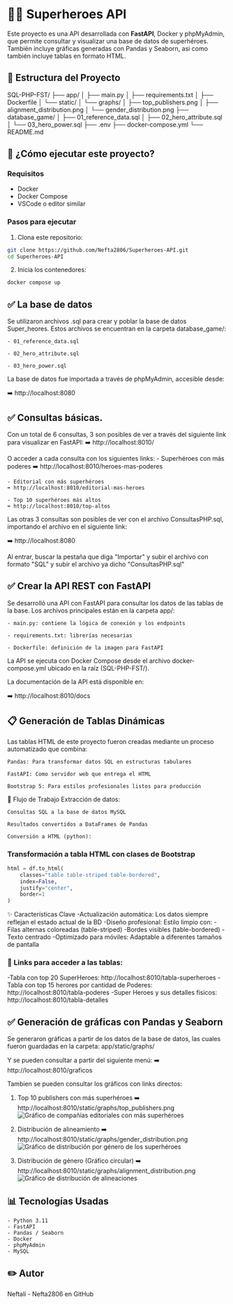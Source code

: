 # 🦸‍♂️ Superheroes API

Este proyecto es una API desarrollada con **FastAPI**, Docker y phpMyAdmin, que permite consultar y visualizar una base de datos de superhéroes. También incluye gráficas generadas con Pandas y Seaborn, asi como también incluye tablas en formato HTML.

## 📁 Estructura del Proyecto

SQL-PHP-FST/
├── app/
│ ├── main.py
│ ├── requirements.txt
│ ├── Dockerfile
│ └── static/
│ └── graphs/
│ ├── top_publishers.png
│ ├── alignment_distribution.png
│ └── gender_distribution.png
├── database_game/
│ ├── 01_reference_data.sql
│ ├── 02_hero_attribute.sql
│ └── 03_hero_power.sql
├── .env
├── docker-compose.yml
└── README.md


## 🚀 ¿Cómo ejecutar este proyecto?

### Requisitos

- Docker
- Docker Compose
- VSCode o editor similar

### Pasos para ejecutar

1. Clona este repositorio:

```bash
git clone https://github.com/Nefta2806/Superheroes-API.git
cd Superheroes-API
```

2. Inicia los contenedores:

```bash 
docker compose up
```

## ✅ La base de datos

Se utilizaron archivos .sql para crear y poblar la base de datos Super_heores. Estos archivos se encuentran en la carpeta database_game/:

    - 01_reference_data.sql

    - 02_hero_attribute.sql

    - 03_hero_power.sql

La base de datos fue importada a través de phpMyAdmin, accesible desde:

➡️ http://localhost:8080

## ✅ Consultas básicas.

Con un total de 6 consultas, 3 son posibles de ver a través del siguiente link para visualizar en FastAPI:
    ➡️ http://localhost:8010/
    
O acceder a cada consulta con los siguientes links: 
    - Superhéroes con más poderes
    ➡️ http://localhost:8010/heroes-mas-poderes

    - Editorial con más superhéroes
    ➡️ http://localhost:8010/editorial-mas-heroes

    - Top 10 superhéroes más altos
    ➡️ http://localhost:8010/top-altos

Las otras 3 consultas son posibles de ver con el archivo ConsultasPHP.sql, importando el archivo 
en el siguiente link:

➡️ http://localhost:8080

Al entrar, buscar la pestaña que diga "Importar" y subir el archivo con formato "SQL" y subir el archivo ya dicho "ConsultasPHP.sql"

## ✅ Crear la API REST con FastAPI

Se desarrolló una API con FastAPI para consultar los datos de las tablas de la base. Los archivos principales están en la carpeta app/:

    - main.py: contiene la lógica de conexión y los endpoints

    - requirements.txt: librerías necesarias

    - Dockerfile: definición de la imagen para FastAPI

La API se ejecuta con Docker Compose desde el archivo docker-compose.yml ubicado en la raíz (SQL-PHP-FST/).

La documentación de la API está disponible en:

➡️ http://localhost:8010/docs

## 📋 Generación de Tablas Dinámicas
Las tablas HTML de este proyecto fueron creadas mediante un proceso automatizado que combina:

    Pandas: Para transformar datos SQL en estructuras tabulares

    FastAPI: Como servidor web que entrega el HTML

    Bootstrap 5: Para estilos profesionales listos para producción

🔄 Flujo de Trabajo
Extracción de datos:

    Consultas SQL a la base de datos MySQL

    Resultados convertidos a DataFrames de Pandas

    Conversión a HTML (python):
### Transformación a tabla HTML con clases de Bootstrap

```python
html = df.to_html(
    classes="table table-striped table-bordered",
    index=False,
    justify="center",
    border=1
)
```
✨ Características Clave
    -Actualización automática: Los datos siempre reflejan el estado actual de la BD
    -Diseño profesional: Estilo limpio con:
    -Filas alternas coloreadas (table-striped)
    -Bordes visibles (table-bordered)
    -Texto centrado
    -Optimizado para móviles: Adaptable a diferentes tamaños de pantalla

### 🔧 Links para acceder a las tablas:

-Tabla con top 20 SuperHeroes: http://localhost:8010/tabla-superheroes
-Tabla con top 15 herores por cantidad de Poderes: http://localhost:8010/tabla-poderes
-Super Heroes y sus detalles fisicos: http://localhost:8010/tabla-detalles

## ✅ Generación de gráficas con Pandas y Seaborn

Se generaron gráficas a partir de los datos de la base de datos, las cuales fueron guardadas en la carpeta:
app/static/graphs/

Y se pueden consultar a partir del siguiente menú:
➡️ http://localhost:8010/graficos

Tambien se pueden consultar los gráficos con links directos:

1. Top 10 publishers con más superhéroes
➡️ http://localhost:8010/static/graphs/top_publishers.png
![Gráfico de compañías editoriales con más superhéroes](http://localhost:8010/static/graphs/top_publishers.png)

2. Distribución de alineamiento
➡️ http://localhost:8010/static/graphs/gender_distribution.png
![Gráfico de distribución por género de los superhéroes](http://localhost:8010/static/graphs/gender_distribution.png)

3. Distribución de género (Gráfico circular)
➡️ http://localhost:8010/static/graphs/alignment_distribution.png
![Gráfico de distribución de alineaciones](http://localhost:8010/static/graphs/alignment_distribution.png)

## 📊 Tecnologías Usadas
    - Python 3.11
    - FastAPI
    - Pandas / Seaborn
    - Docker
    - phpMyAdmin
    - MySQL

## ✏️ Autor

Neftalí - Nefta2806 en GitHub

